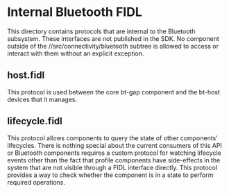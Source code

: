 # Internal Bluetooth FIDL

This directory contains protocols that are internal to the Bluetooth subsystem. These interfaces
are not published in the SDK. No component outside of the //src/connectivity/bluetooth subtree
is allowed to access or interact with them without an explicit exception.

## host.fidl

This protocol is used between the core bt-gap component and the bt-host devices that it
manages.

## lifecycle.fidl

This protocol allows components to query the state of other components' lifecycles.
There is nothing special about the current consumers of this API or Bluetooth components
requires a custom protocol for watching lifecycle events other than the fact that profile
components have side-effects in the system that are not visible through a FIDL interface
directly. This protocol provides a way to check whether the component is in a state to
perform required operations.
